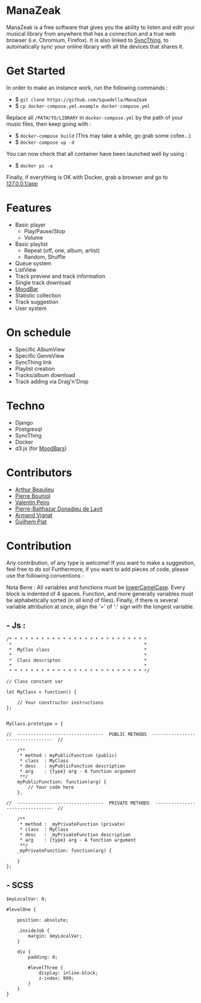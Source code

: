 # ManaZeak
ManaZeak is a free software that gives you the ability to listen and edit your musical library from anywhere that has a connection and a true web browser (i.e. Chromium, Firefox). It is also linked to [SyncThing](https://syncthing.net/), to automatically sync your online library with all the devices that shares it.

# Get Started
In order to make an instance work, run the following commands :
- $ ```git clone https://github.com/Squadella/ManaZeak```
- $ ```cp docker-compose.yml.example docker-compose.yml```

Replace all ```/PATH/TO/LIBRARY``` in ```docker-compose.yml``` by the path of your music files, then keep going with :

- $ ```docker-compose build``` (This may take a while, go grab some cofee...)
- $ ```docker-compose up -d```

You can now check that all container have been launched well by using :
- $ ```docker ps -a```

Finally, if everything is OK with Docker, grab a browser and go to [127.0.0.1/app](127.0.0.1/app)

# Features
- Basic player
    - Play/Pause/Stop
    - Volume
- Basic playlist
    - Repeat (off, one, album, artist)
    - Random, Shuffle
- Queue system
- ListView
- Track preview and track information
- Single track download
- [MoodBar](https://en.wikipedia.org/wiki/Moodbar)
- Statistic collection
- Track suggestion
- User system

# On schedule
- Specific AlbumView
- Specific GenreView
- SyncThing link
- Playlist creation
- Tracks/album download
- Track adding via Drag'n'Drop

# Techno
- Django
- Postgresql
- SyncThing
- Docker
- d3.js (for [MoodBars](https://en.wikipedia.org/wiki/Moodbar))

# Contributors
- [Arthur Beaulieu](https://github.com/ArthurBeaulieu)
- [Pierre Bouniol](https://github.com/Squadella)
- [Valentin Peiro](https://github.com/Oxydiz)
- [Pierre-Balthazar Donadieu de Lavit](https://github.com/Belash)
- [Armand Vignat](https://github.com/avignat)
- [Guilhem Piat](https://github.com/Syncrossus)

# Contribution

Any contribution, of any type is welcome! If you want to make a suggestion, feel free to do so! Furthermore, if you want to add pieces of code, please use the following conventions :

Nota Bene : All variables and functions must be [lowerCamelCase](https://en.wiktionary.org/wiki/CamelCase). Every block is indented of 4 spaces. Function, and more generally variables must be alphabetically sorted (in all kind of files). Finally, if there is several variable attribution at once, align the '=' of ':' sign with the longest variable.

## - Js :

```
/* * * * * * * * * * * * * * * * * * * * * * * * * *
 *                                                 *
 *  MyClas class                                   *
 *                                                 *
 *  Class descripton                               *
 *                                                 *
 * * * * * * * * * * * * * * * * * * * * * * * * * */

// Class constant var

let MyClass = function() {

    // Your constructor instructions
};


MyClass.prototype = {

//  --------------------------------  PUBLIC METHODS  ---------------------------------  //

    /**
     * method : myPublicFunction (public)
     * class  : MyClass
     * desc   : myPublicFunction description
     * arg    : {type} arg - A function argument
     **/
    myPublicFunction: function(arg) {
        // Your code here
    },

//  --------------------------------  PRIVATE METHODS  --------------------------------  //

    /**
     * method : _myPrivateFunction (private)
     * class  : MyClass
     * desc   : _myPrivateFunction description
     * arg    : {type} arg - A function argument
     **/
    _myPrivateFunction: function(arg) {

    }
};

```

## - SCSS

```
$myLocalVar: 0;

#levelOne {

    position: absolute;

    .insideJob {
        margin: $myLocalVar;
    }

    div {
        padding: 0;

        #levelThree {
            display: inline-block;
            z-index: 999;
        }
    }
}

```
